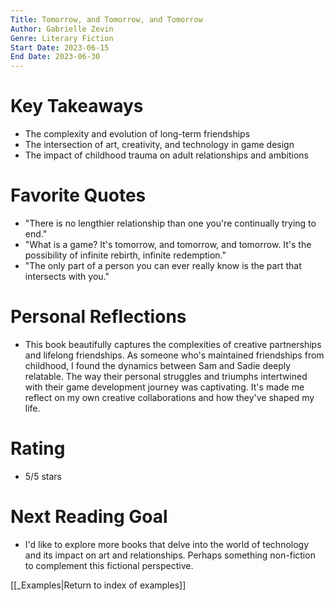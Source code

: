 ```yaml
---
Title: Tomorrow, and Tomorrow, and Tomorrow
Author: Gabrielle Zevin
Genre: Literary Fiction
Start Date: 2023-06-15
End Date: 2023-06-30
---
```


# Key Takeaways

- The complexity and evolution of long-term friendships
- The intersection of art, creativity, and technology in game design
- The impact of childhood trauma on adult relationships and ambitions

# Favorite Quotes

- "There is no lengthier relationship than one you're continually trying to end."
- "What is a game? It's tomorrow, and tomorrow, and tomorrow. It's the possibility of infinite rebirth, infinite redemption."
- "The only part of a person you can ever really know is the part that intersects with you."

# Personal Reflections

- This book beautifully captures the complexities of creative partnerships and lifelong friendships. As someone who's maintained friendships from childhood, I found the dynamics between Sam and Sadie deeply relatable. The way their personal struggles and triumphs intertwined with their game development journey was captivating. It's made me reflect on my own creative collaborations and how they've shaped my life.

# Rating

- 5/5 stars

# Next Reading Goal

- I'd like to explore more books that delve into the world of technology and its impact on art and relationships. Perhaps something non-fiction to complement this fictional perspective.

[[_Examples|Return to index of examples]]